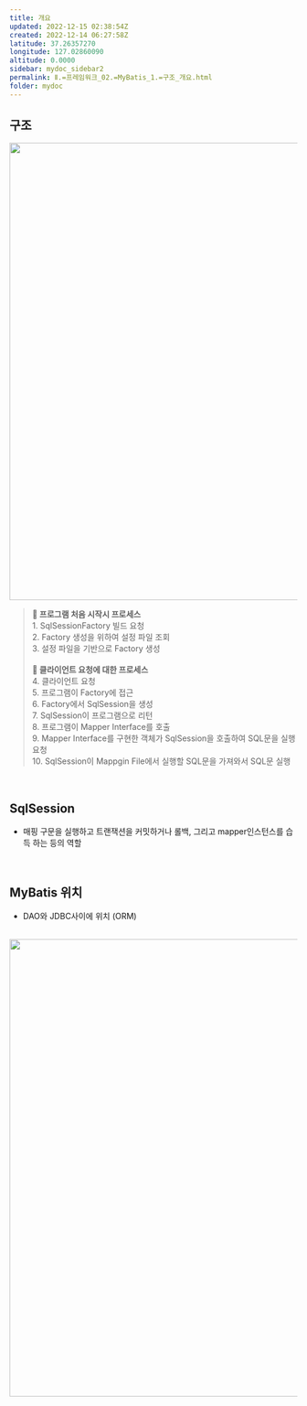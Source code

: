 ```yaml
---
title: 개요
updated: 2022-12-15 02:38:54Z
created: 2022-12-14 06:27:58Z
latitude: 37.26357270
longitude: 127.02860090
altitude: 0.0000
sidebar: mydoc_sidebar2
permalink: Ⅱ.=프레임워크_02.=MyBatis_1.=구조_개요.html
folder: mydoc
---
```


## 구조
<img src="../../../resources/ea75f2e7536eaddffddc285fea417824.png" width="800"/>
<blockquote>
<b>🔶 프로그램 처음 시작시 프로세스</b><br>
1. SqlSessionFactory 빌드 요청<br>
2. Factory 생성을 위하여 설정 파일 조회<br>
3. 설정 파일을 기반으로 Factory 생성<br><br>
<b>🔶 클라이언트 요청에 대한 프로세스</b><br>
4. 클라이언트 요청<br>
5. 프로그램이 Factory에 접근<br>
6. Factory에서 SqlSession을 생성<br>
7. SqlSession이 프로그램으로 리턴<br>
8. 프로그램이 Mapper Interface를 호출<br>
9. Mapper Interface를 구현한 객체가 SqlSession을 호출하여 SQL문을 실행 요청<br>
10. SqlSession이 Mappgin File에서 실행할 SQL문을 가져와서 SQL문 실행
</blockquote>
<br>

## SqlSession
- 매핑 구문을 실행하고 트랜잭션을 커밋하거나 롤백, 그리고 mapper인스턴스를 습득 하는 등의 역할
<br>

## MyBatis 위치
- DAO와 JDBC사이에 위치 (ORM)
<br>
<img src="../../../resources/20c7c07df4a48a61a26512c1bc499079.png" width="800"/>
